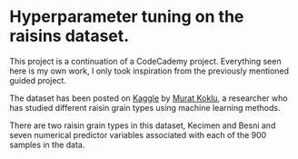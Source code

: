 # Hyperparameter tuning on the raisins dataset.

This project is a continuation of a CodeCademy project. Everything seen here is my own work, I only took inspiration from the previously mentioned guided project. 

The dataset has been posted on [Kaggle](https://www.kaggle.com/datasets/muratkokludataset/raisin-dataset) by [Murat Koklu](https://www.muratkoklu.com/datasets/), a researcher who has studied different raisin grain types using machine learning methods.

There are two raisin grain types in this dataset, Kecimen and Besni and seven numerical predictor variables associated with each of the 900 samples in the data.

